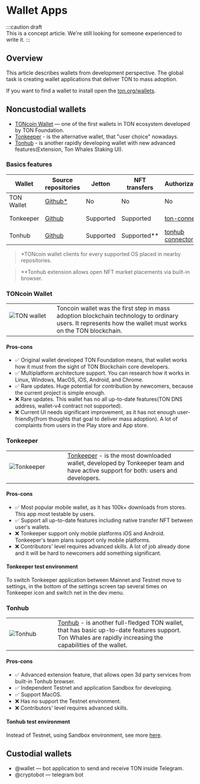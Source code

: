 # Wallet Apps

:::caution draft   
This is a concept article. We're still looking for someone experienced to write it.
:::

## Overview

This article describes wallets from development perspective. The global task is creating wallet applications that deliver TON to mass adoption.

If you want to find a wallet to install open the [ton.org/wallets](https://ton.org/wallets).

## Noncustodial wallets

* [TONcoin Wallet](https://chrome.google.com/webstore/detail/ton-wallet/nphplpgoakhhjchkkhmiggakijnkhfnd) — one of the first wallets in TON ecosystem developed by TON Foundation.
* [Tonkeeper](https://tonkeeper.com/) - is the alternative wallet, that "user choice" nowadays. 
* [Tonhub](https://tonhub.com/) - is another rapidly developing wallet with new advanced features(Extension, Ton Whales Staking UI). 

### Basics features
| Wallet     | Source repositories                                     | Jetton    | NFT transfers | Authorization                                               | Wallet contract                                                                                              | Test environment                                      |
|------------|---------------------------------------------------------|-----------|---------------|-------------------------------------------------------------|--------------------------------------------------------------------------------------------------------------|-------------------------------------------------------|
| TON Wallet | [Github*](https://github.com/ton-blockchain/wallet-ios) | No        | No            | No                                                          | [wallet v3](https://github.com/ton-blockchain/ton/blob/master/crypto/smartcont/wallet3-code.fc)              | Testnet                                               |
| Tonkeeper  | [Github](https://github.com/tonkeeper/wallet)           | Supported | Supported     | [ton-connect](https://github.com/tonkeeper/ton-connect)     | [wallet v4](https://github.com/ton-blockchain/wallet-contract/tree/3fd1d7ae39f1c46ec1f2be54c4040d8d87505e0f) | Testnet                                               |
| Tonhub     | [Github](https://github.com/tonwhales/wallet)           | Supported | Supported**   | [tonhub connector](https://developers.tonhub.com/docs/apps) | [wallet v4](https://github.com/ton-blockchain/wallet-contract/tree/3fd1d7ae39f1c46ec1f2be54c4040d8d87505e0f) | [Sandbox](https://developers.tonhub.com/docs/sandbox) |

  > *TONcoin wallet clients for every supported OS placed in nearby repositories.

  > **Tonhub extension allows open NFT market placements via built-in browser.

### TONcoin Wallet

|                                                                                                                                                                                                                       |                                                                                                                                                            |
|-----------------------------------------------------------------------------------------------------------------------------------------------------------------------------------------------------------------------|------------------------------------------------------------------------------------------------------------------------------------------------------------|
| &nbsp; &nbsp; &nbsp; &nbsp;&nbsp; &nbsp; &nbsp; &nbsp;![TON wallet](/img/docs/TonWallet.png?raw=true) &nbsp; &nbsp; &nbsp; &nbsp; &nbsp; &nbsp; &nbsp; &nbsp; &nbsp; &nbsp; &nbsp; &nbsp; &nbsp; &nbsp; &nbsp; &nbsp; | Toncoin wallet was the first step in mass adoption blockchain technology to ordinary users. It represents how the wallet must works on the TON blockchain. |


#### Pros-cons
- ✅ Original wallet developed TON Foundation means, that wallet works how it must from the sight of TON Blockchain core developers.
- ✅ Multiplatform architecture support. You can research how it works in Linux, Windows, MacOS, iOS, Android, and Chrome.
- ✅ Rare updates. Huge potential for contribution by newcomers, because the current project is simple enough.
- ❌ Rare updates. This wallet has no all up-to-date features(TON DNS address, wallet-v4 contract not supported).
- ❌ Current UI needs significant improvement, as it has not enough user-friendly(from thoughts that goal to deliver mass adoption). A lot of complaints from users in the Play store and App store.


### Tonkeeper


|                                                                                                                                                                                                                      |                                                                                                                                                            |
|----------------------------------------------------------------------------------------------------------------------------------------------------------------------------------------------------------------------|------------------------------------------------------------------------------------------------------------------------------------------------------------|
| &nbsp; &nbsp; &nbsp; &nbsp;&nbsp; &nbsp; &nbsp; &nbsp;![Tonkeeper](/img/docs/Tonkeeper.png?raw=true) &nbsp; &nbsp; &nbsp; &nbsp; &nbsp; &nbsp; &nbsp; &nbsp; &nbsp; &nbsp; &nbsp; &nbsp; &nbsp; &nbsp; &nbsp; &nbsp; | [Tonkeeper](https://tonkeeper.com/) - is the most downloaded wallet, developed by Tonkeeper team and have active support for both: users and developers.   |

#### Pros-cons
- ✅ Most popular mobile wallet, as it has 100k+ downloads from stores. This app most testable by users.
- ✅ Support all up-to-date features including native transfer NFT between user's wallets.
- ❌ Tonkeeper support only mobile platforms iOS and Android. Tonkeeper's team plans support only mobile platforms.
- ❌ Contributors' level requires advanced skills. A lot of job already done and it will be hard to newcomers add something significant.

#### Tonkeeper test environment
To switch Tonkeeper application between Mainnet and Testnet move to settings, in the bottom of the settings screen tap several times on Tonkeeper icon and switch net in the dev menu.


### Tonhub

|                                                                                                                                                                                                                |                                                                                                                                                                                   |
|----------------------------------------------------------------------------------------------------------------------------------------------------------------------------------------------------------------|-----------------------------------------------------------------------------------------------------------------------------------------------------------------------------------|
| &nbsp; &nbsp; &nbsp; &nbsp;&nbsp; &nbsp; &nbsp; &nbsp;![Tonhub](/img/docs/Tonhub.png?raw=true) &nbsp; &nbsp; &nbsp; &nbsp; &nbsp; &nbsp; &nbsp; &nbsp; &nbsp; &nbsp; &nbsp; &nbsp; &nbsp; &nbsp; &nbsp; &nbsp; | [Tonhub](https://tonhub.com/) - is another full-fledged TON wallet, that has basic up-to-date features support. Ton Whales are rapidly increasing the capabilities of the wallet. |




#### Pros-cons

 - ✅ Advanced extension feature, that allows open 3d party services from built-in Tonhub browser.
 - ✅ Independent Testnet and application Sandbox for developing.
 - ✅ Support MacOS.
 - ❌ Has no support the Testnet environment.
 - ❌ Contributors' level requires advanced skills.

#### Tonhub test environment

Instead of Testnet, using Sandbox environment, see more [here](https://developers.tonhub.com/docs/sandbox).



## Custodial wallets

* @wallet — bot application to send and receive TON inside Telegram.
* @cryptobot — telegram bot 